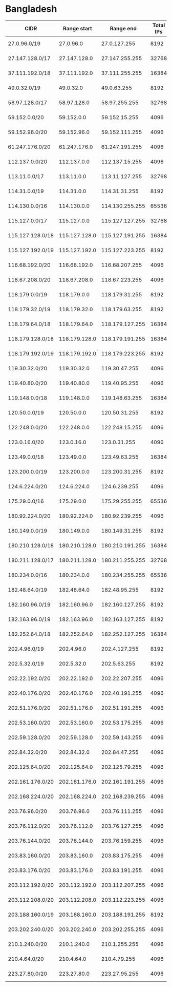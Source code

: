 # Bangladesh

CIDR               | Range start     | Range end       | Total IPs  | Assign date | Owner
------------------ | --------------- | --------------- | ---------- | ----------- | -----
27.0.96.0/19       | 27.0.96.0       | 27.0.127.255    | 8192       | 2011-03-02  | 
27.147.128.0/17    | 27.147.128.0    | 27.147.255.255  | 32768      | 2010-03-31  | 
37.111.192.0/18    | 37.111.192.0    | 37.111.255.255  | 16384      | 2012-02-08  | 
49.0.32.0/19       | 49.0.32.0       | 49.0.63.255     | 8192       | 2010-10-27  | 
58.97.128.0/17     | 58.97.128.0     | 58.97.255.255   | 32768      | 2011-01-07  | 
59.152.0.0/20      | 59.152.0.0      | 59.152.15.255   | 4096       | 2004-11-10  | 
59.152.96.0/20     | 59.152.96.0     | 59.152.111.255  | 4096       | 2004-11-10  | 
61.247.176.0/20    | 61.247.176.0    | 61.247.191.255  | 4096       | 2011-01-07  | 
112.137.0.0/20     | 112.137.0.0     | 112.137.15.255  | 4096       | 2009-02-03  | 
113.11.0.0/17      | 113.11.0.0      | 113.11.127.255  | 32768      | 2008-09-23  | 
114.31.0.0/19      | 114.31.0.0      | 114.31.31.255   | 8192       | 2008-05-01  | 
114.130.0.0/16     | 114.130.0.0     | 114.130.255.255 | 65536      | 2008-05-26  | 
115.127.0.0/17     | 115.127.0.0     | 115.127.127.255 | 32768      | 2008-08-12  | 
115.127.128.0/18   | 115.127.128.0   | 115.127.191.255 | 16384      | 2008-08-12  | 
115.127.192.0/19   | 115.127.192.0   | 115.127.223.255 | 8192       | 2008-08-12  | 
116.68.192.0/20    | 116.68.192.0    | 116.68.207.255  | 4096       | 2007-05-14  | 
118.67.208.0/20    | 118.67.208.0    | 118.67.223.255  | 4096       | 2007-08-17  | 
118.179.0.0/19     | 118.179.0.0     | 118.179.31.255  | 8192       | 2007-10-22  | 
118.179.32.0/19    | 118.179.32.0    | 118.179.63.255  | 8192       | 2007-10-22  | 
118.179.64.0/18    | 118.179.64.0    | 118.179.127.255 | 16384      | 2007-10-22  | 
118.179.128.0/18   | 118.179.128.0   | 118.179.191.255 | 16384      | 2007-10-22  | 
118.179.192.0/19   | 118.179.192.0   | 118.179.223.255 | 8192       | 2007-10-22  | 
119.30.32.0/20     | 119.30.32.0     | 119.30.47.255   | 4096       | 2007-12-18  | 
119.40.80.0/20     | 119.40.80.0     | 119.40.95.255   | 4096       | 2008-01-03  | 
119.148.0.0/18     | 119.148.0.0     | 119.148.63.255  | 16384      | 2008-02-12  | 
120.50.0.0/19      | 120.50.0.0      | 120.50.31.255   | 8192       | 2008-03-20  | 
122.248.0.0/20     | 122.248.0.0     | 122.248.15.255  | 4096       | 2006-11-17  | 
123.0.16.0/20      | 123.0.16.0      | 123.0.31.255    | 4096       | 2011-01-27  | 
123.49.0.0/18      | 123.49.0.0      | 123.49.63.255   | 16384      | 2006-09-27  | 
123.200.0.0/19     | 123.200.0.0     | 123.200.31.255  | 8192       | 2007-01-11  | 
124.6.224.0/20     | 124.6.224.0     | 124.6.239.255   | 4096       | 2006-10-04  | 
175.29.0.0/16      | 175.29.0.0      | 175.29.255.255  | 65536      | 2009-12-09  | 
180.92.224.0/20    | 180.92.224.0    | 180.92.239.255  | 4096       | 2009-07-28  | 
180.149.0.0/19     | 180.149.0.0     | 180.149.31.255  | 8192       | 2009-08-31  | 
180.210.128.0/18   | 180.210.128.0   | 180.210.191.255 | 16384      | 2009-09-25  | 
180.211.128.0/17   | 180.211.128.0   | 180.211.255.255 | 32768      | 2009-10-01  | 
180.234.0.0/16     | 180.234.0.0     | 180.234.255.255 | 65536      | 2009-10-28  | 
182.48.64.0/19     | 182.48.64.0     | 182.48.95.255   | 8192       | 2010-02-19  | 
182.160.96.0/19    | 182.160.96.0    | 182.160.127.255 | 8192       | 2010-04-06  | 
182.163.96.0/19    | 182.163.96.0    | 182.163.127.255 | 8192       | 2010-04-07  | 
182.252.64.0/18    | 182.252.64.0    | 182.252.127.255 | 16384      | 2010-05-07  | 
202.4.96.0/19      | 202.4.96.0      | 202.4.127.255   | 8192       | 1998-10-29  | 
202.5.32.0/19      | 202.5.32.0      | 202.5.63.255    | 8192       | 1998-09-21  | 
202.22.192.0/20    | 202.22.192.0    | 202.22.207.255  | 4096       | 2000-11-09  | 
202.40.176.0/20    | 202.40.176.0    | 202.40.191.255  | 4096       | 2004-01-06  | 
202.51.176.0/20    | 202.51.176.0    | 202.51.191.255  | 4096       | 2003-08-21  | 
202.53.160.0/20    | 202.53.160.0    | 202.53.175.255  | 4096       | 2001-08-30  | 
202.59.128.0/20    | 202.59.128.0    | 202.59.143.255  | 4096       | 2003-12-03  | 
202.84.32.0/20     | 202.84.32.0     | 202.84.47.255   | 4096       | 2000-11-07  | 
202.125.64.0/20    | 202.125.64.0    | 202.125.79.255  | 4096       | 2005-02-24  | 
202.161.176.0/20   | 202.161.176.0   | 202.161.191.255 | 4096       | 2005-09-12  | 
202.168.224.0/20   | 202.168.224.0   | 202.168.239.255 | 4096       | 1998-10-13  | 
203.76.96.0/20     | 203.76.96.0     | 203.76.111.255  | 4096       | 2002-08-19  | 
203.76.112.0/20    | 203.76.112.0    | 203.76.127.255  | 4096       | 2004-06-29  | 
203.76.144.0/20    | 203.76.144.0    | 203.76.159.255  | 4096       | 2005-12-15  | 
203.83.160.0/20    | 203.83.160.0    | 203.83.175.255  | 4096       | 2002-12-05  | 
203.83.176.0/20    | 203.83.176.0    | 203.83.191.255  | 4096       | 2005-02-24  | 
203.112.192.0/20   | 203.112.192.0   | 203.112.207.255 | 4096       | 2000-10-05  | 
203.112.208.0/20   | 203.112.208.0   | 203.112.223.255 | 4096       | 2004-04-01  | 
203.188.160.0/19   | 203.188.160.0   | 203.188.191.255 | 8192       | 2002-09-24  | 
203.202.240.0/20   | 203.202.240.0   | 203.202.255.255 | 4096       | 2006-07-13  | 
210.1.240.0/20     | 210.1.240.0     | 210.1.255.255   | 4096       | 2006-06-13  | 
210.4.64.0/20      | 210.4.64.0      | 210.4.79.255    | 4096       | 2002-09-10  | 
223.27.80.0/20     | 223.27.80.0     | 223.27.95.255   | 4096       | 2010-08-23  | 
